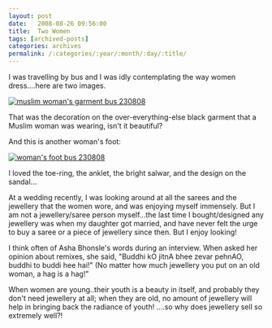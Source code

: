 ```yaml
---
layout: post
date:	2008-08-26 09:56:00
title:  Two Women
tags: [archived-posts]
categories: archives
permalink: /:categories/:year/:month/:day/:title/
---
```

I was travelling by bus and I was idly contemplating the way women dress....here are two images.


<a href="http://s297.photobucket.com/albums/mm205/depontis/?action=view&current=IMG_6073.jpg" target="_blank"><img src="http://i297.photobucket.com/albums/mm205/depontis/IMG_6073.jpg" border="0" alt="muslim woman's garment bus 230808"></a>

That was the decoration on the over-everything-else black garment that a Muslim woman was wearing, isn't it beautiful?


And this is another woman's foot:


<a href="http://s297.photobucket.com/albums/mm205/depontis/?action=view&current=IMG_6075.jpg" target="_blank"><img src="http://i297.photobucket.com/albums/mm205/depontis/IMG_6075.jpg" border="0" alt="woman's foot bus 230808"></a>

I loved the toe-ring, the anklet, the bright salwar, and the design on the sandal...

At a wedding recently, I was looking around at all the sarees and the jewellery that the women wore, and was enjoying myself immensely. But I am not a jewellery/saree person myself...the last time I bought/designed any jewellery was when my daughter got married, and have never felt the urge to buy a saree or a piece of jewellery since then. But I enjoy looking!

I think often of Asha Bhonsle's words during an interview. When asked her opinion about remixes, she said, "Buddhi kO jitnA bhee zevar pehnAO, buddhi to buddi hee hai!" (No matter how much jewellery you put on an old woman, a hag is a hag!" 

When women are young..their youth is a beauty in itself, and probably they don't need jewellery at all; when they are old, no amount of jewellery will help in bringing back the radiance of youth! ....so why does jewellery sell so extremely well?!
